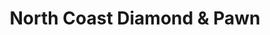 ---
title: "North Coast Diamond & Pawn"
url: /ashtabula/north-coast-diamond-und-pawn/
shop: Leiher
---